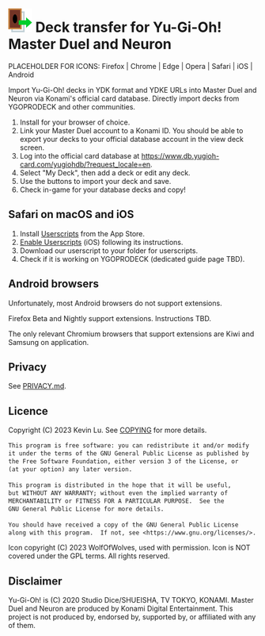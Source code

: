 # ![Icon](./icon/48.png) Deck transfer for Yu-Gi-Oh! Master Duel and Neuron

PLACEHOLDER FOR ICONS: Firefox | Chrome | Edge | Opera | Safari | iOS | Android

Import Yu-Gi-Oh! decks in YDK format and YDKE URLs into Master Duel and Neuron via
Konami's official card database. Directly import decks from YGOPRODECK and other communities.

1. Install for your browser of choice.
1. Link your Master Duel account to a Konami ID. You should be able to export your decks to your official database account in the view deck screen.
1. Log into the official card database at https://www.db.yugioh-card.com/yugiohdb/?request_locale=en.
1. Select "My Deck", then add a deck or edit any deck.
1. Use the buttons to import your deck and save.
1. Check in-game for your database decks and copy!

## Safari on macOS and iOS

1. Install [Userscripts](https://apps.apple.com/app/apple-store/id1463298887) from the App Store.
1. [Enable Userscripts](https://github.com/quoid/userscripts/#usage) (iOS) following its instructions.
1. Download our userscript to your folder for userscripts.
1. Check if it is working on YGOPRODECK (dedicated guide page TBD).

## Android browsers

Unfortunately, most Android browsers do not support extensions.

Firefox Beta and Nightly support extensions. Instructions TBD.

The only relevant Chromium browsers that support extensions are Kiwi and Samsung on application.

## Privacy

See [PRIVACY.md](./PRIVACY.md).

## Licence

Copyright (C) 2023 Kevin Lu. See [COPYING](./COPYING) for more details.

```
This program is free software: you can redistribute it and/or modify
it under the terms of the GNU General Public License as published by
the Free Software Foundation, either version 3 of the License, or
(at your option) any later version.

This program is distributed in the hope that it will be useful,
but WITHOUT ANY WARRANTY; without even the implied warranty of
MERCHANTABILITY or FITNESS FOR A PARTICULAR PURPOSE.  See the
GNU General Public License for more details.

You should have received a copy of the GNU General Public License
along with this program.  If not, see <https://www.gnu.org/licenses/>.
```

Icon copyright (C) 2023 WolfOfWolves, used with permission.
Icon is NOT covered under the GPL terms. All rights reserved.

## Disclaimer

Yu-Gi-Oh! is (C) 2020 Studio Dice/SHUEISHA, TV TOKYO, KONAMI.
Master Duel and Neuron are produced by Konami Digital Entertainment.
This project is not produced by, endorsed by, supported by, or affiliated with any of them.
